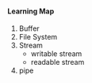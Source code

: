 #### Learning Map

1. Buffer
2. File System
3. Stream
    - writable stream
    - readable stream
4. pipe